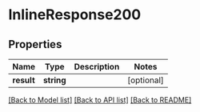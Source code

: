 # InlineResponse200

## Properties

| Name       | Type       | Description | Notes      |
| ---------- | ---------- | ----------- | ---------- |
| **result** | **string** |             | [optional] |

[[Back to Model list]](../../README.md#documentation-for-models) [[Back to API list]](../../README.md#documentation-for-api-endpoints) [[Back to README]](../../README.md)
